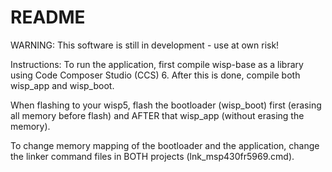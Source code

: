 README
==========

WARNING: This software is still in development - use at own risk!

Instructions:
To run the application, first compile wisp-base as a library using Code Composer Studio (CCS) 6.
After this is done, compile both wisp_app and wisp_boot.

When flashing to your wisp5, flash the bootloader (wisp_boot) first (erasing all memory before flash) and AFTER that wisp_app (without erasing the memory).

To change memory mapping of the bootloader and the application, change the linker command files in BOTH projects (lnk_msp430fr5969.cmd).
